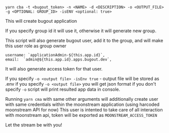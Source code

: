```
yarn cba -t <bugout_token> -n <NAME> -d <DESCRIPTION> -o <OUTPUT_FILE> -g <OPTIONAL: GROUP_ID> -isENV <optional: true>
```

This will create bugout application

If you specify group id it will use it, otherwise it will generate new group.

This script will also generate bugout user, add it to the group, and will make this user role as group owner

```
username: `applicationAdmin-${this.app.id}`,
email:  `admin@${this.app.id}.apps.bugout.dev`,
```

It will also generate access token for that user.

If you specify `-o <output file> -isEnv true` - output file will be stored as .env
if you specify `-o <output file>` you will get json format
if you don't specify `-o` script will print resulted app data in console.

Running `yarn cma` with same other arguments will additionally create user with same credentials within the moonstream application (using harcoded moonstream API for now)
This user is intented to take care of all interaction with moonstream api, token will be exported as `MOONSTREAM_ACCESS_TOKEN`

Let the stream be with you!
